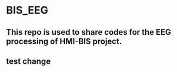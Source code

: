 # BIS_EEG
## This repo is used to share codes for the EEG processing of HMI-BIS project.
## test change
